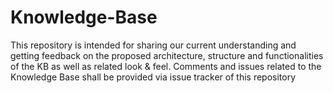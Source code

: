 # Knowledge-Base
This repository is intended for sharing our current understanding and getting feedback on the proposed architecture, structure and functionalities of the KB as well as related look &amp; feel.  Comments and issues related to the Knowledge Base shall be provided via issue tracker of this repository
